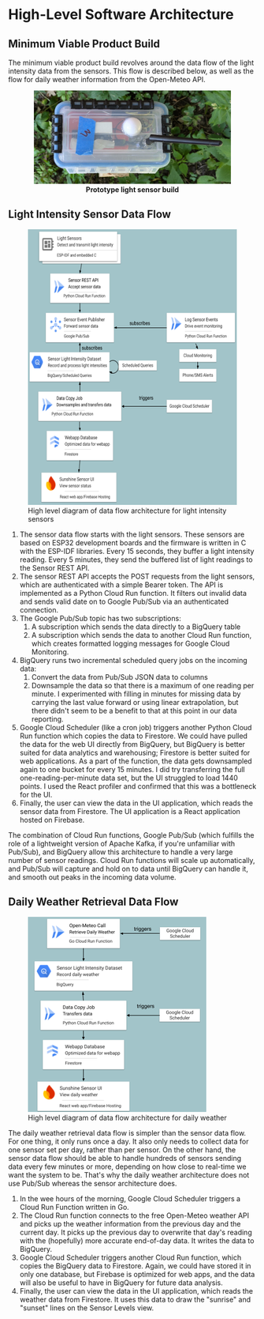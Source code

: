 # High-Level Software Architecture

## Minimum Viable Product Build

The minimum viable product build revolves around the data flow of the light intensity data from the sensors.  This flow is described below, as well as the flow for daily weather information from the Open-Meteo API.

<figure style="text-align: center;">
  <img src="images/sensor_3_proto_top.jpg" width="400" alt="A top-down view of a white, rectangular prototype enclosure for a light sensor."/>
  <figcaption><strong>Prototype light sensor build</strong></figcaption>
</figure>


## Light Intensity Sensor Data Flow

<figure>
  <img src="images/sensor_data_flow.png" alt="Diagram of the light sensor data flow, which is described below."  width="520" height="558" />
  <figcaption>High level diagram of data flow architecture for light intensity sensors</figcaption>
</figure>

1. The sensor data flow starts with the light sensors.  These sensors are based on ESP32 development boards and the firmware is written in C with the ESP-IDF libraries.  Every 15 seconds, they buffer a light intensity reading.  Every 5 minutes, they send the buffered list of light readings to the Sensor REST API.
2. The sensor REST API accepts the POST requests from the light sensors, which are authenticated with a simple Bearer token.  The API is implemented as a Python Cloud Run function.  It filters out invalid data and sends valid date on to Google Pub/Sub via an authenticated connection.
3. The Google Pub/Sub topic has two subscriptions:
   1. A subscription which sends the data directly to a BigQuery table
   2. A subscription which sends the data to another Cloud Run function, which creates formatted logging messages for Google Cloud Monitoring.
4. BigQuery runs two incremental scheduled query jobs on the incoming data:
   1. Convert the data from Pub/Sub JSON data to columns
   2. Downsample the data so that there is a maximum of one reading per minute.  I experimented with filling in minutes for missing data by carrying the last value forward or using linear extrapolation, but there didn't seem to be a benefit to that at this point in our data reporting.
5. Google Cloud Scheduler (like a cron job) triggers another Python Cloud Run function which copies the data to Firestore.  We could have pulled the data for the web UI directly from BigQuery, but BigQuery is better suited for data analytics and warehousing; Firestore is better suited for web applications.  As a part of the function, the data gets downsampled again to one bucket for every 15 minutes.  I did try transferring the full one-reading-per-minute data set, but the UI struggled to load 1440 points.  I used the React profiler and confirmed that this was a bottleneck for the UI.
6. Finally, the user can view the data in the UI application, which reads the sensor data from Firestore.  The UI application is a React application hosted on Firebase.

The combination of Cloud Run functions, Google Pub/Sub (which fulfills the role of a lightweight version of Apache Kafka, if you're unfamiliar with Pub/Sub), and BigQuery allow this architecture to handle a very large number of sensor readings.  Cloud Run functions will scale up automatically, and Pub/Sub will capture and hold on to data until BigQuery can handle it, and smooth out peaks in the incoming data volume.

## Daily Weather Retrieval Data Flow

<figure>
  <img src="images/daily_weather_data_flow.png" alt="Diagram of the daily weather data flow, which is described below."  width="362" height="395" />
  <figcaption>High level diagram of data flow architecture for daily weather</figcaption>
</figure>

The daily weather retrieval data flow is simpler than the sensor data flow.  For one thing, it only runs once a day.  It also only needs to collect data for one sensor set per day, rather than per sensor.  On the other hand, the sensor data flow should be able to handle hundreds of sensors sending data every few minutes or more, depending on how close to real-time we want the system to be.  That's why the daily weather architecture does not use Pub/Sub whereas the sensor architecture does.

1. In the wee hours of the morning, Google Cloud Scheduler triggers a Cloud Run Function written in Go.
2. The Cloud Run function connects to the free Open-Meteo weather API and picks up the weather information from the previous day and the current day.  It picks up the previous day to overwrite that day's reading with the (hopefully) more accurate end-of-day data.  It writes the data to BigQuery.
3. Google Cloud Scheduler triggers another Cloud Run function, which copies the BigQuery data to Firestore.  Again, we could have stored it in only one database, but Firebase is optimized for web apps, and the data will also be useful to have in BigQuery for future data analysis.
4. Finally, the user can view the data in the UI application, which reads the weather data from Firestore.  It uses this data to draw the "sunrise" and "sunset" lines on the Sensor Levels view.